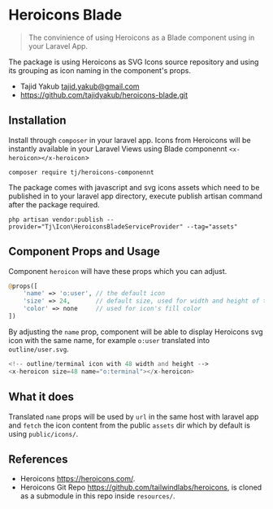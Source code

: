 # Heroicons Blade

> The convinience of using Heroicons as a Blade component using <x-heroicon></x-heroicon> in your Laravel App.

The package is using Heroicons as SVG Icons source repository and using its grouping as icon naming in the component's props.

- Tajid Yakub <tajid.yakub@gmail.com>
- https://github.com/tajidyakub/heroicons-blade.git

## Installation

Install through `composer` in your laravel app. Icons from Heroicons will be instantly available in your Laravel Views using Blade componennt `<x-heroicon></x-heroicon`>

`composer require tj/heroicons-componennt`

The package comes with javascript and svg icons assets which need to be published in to your laravel app directory, execute publish artisan command after the package required.

`php artisan vendor:publish --provider="Tj\Icon\HeroiconsBladeServiceProvider" --tag="assets"`

## Component Props and Usage

Component `heroicon` will have these props which you can adjust.

```php
@props([
    'name' => 'o:user', // the default icon
    'size' => 24,       // default size, used for width and height of the svg icon
    'color' => none     // used for icon's fill color 
])
```

By adjusting the `name` prop, component will be able to display Heroicons svg icon with the same name, for example `o:user` translated into `outline/user.svg`.

```php
<!-- outline/terminal icon with 48 width and height -->
<x-heroicon size=48 name="o:terminal"></x-heroicon>
```

## What it does

Translated `name` props will be used by `url` in the same host with laravel app and `fetch` the icon content from the public `assets` dir which by default is using `public/icons/`.

## References

- Heroicons https://heroicons.com/.
- Heroicons Git Repo https://github.com/tailwindlabs/heroicons, is cloned as a submodule in this repo inside `resources/`.

